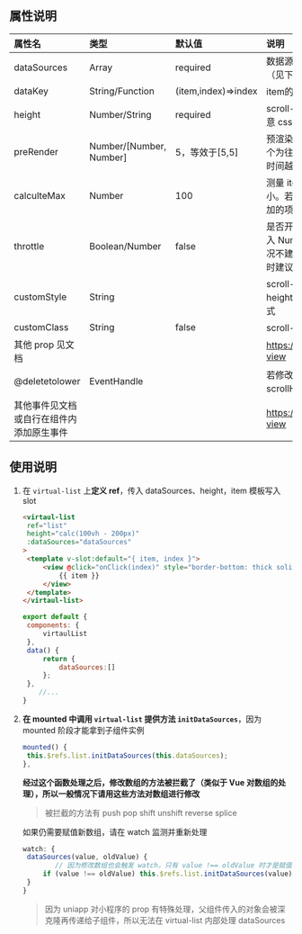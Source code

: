 ## 属性说明

| 属性名                                   | 类型                    | 默认值              | 说明                                                         |
| :--------------------------------------- | :---------------------- | :------------------ | :----------------------------------------------------------- |
| dataSources                              | Array                   | required            | 数据源数组，还需要调用 `initDataSources`（见下方说明）       |
| dataKey                                  | String/Function         | (item,index)=>index | item的键名或者函数                                           |
| height                                   | Number/String           | required            | scroll-view 的高度，即视口高，可以传入任意 css               |
| preRender                                | Number/[Number, Number] | 5，等效于[5,5]      | 预渲染项数，第一个为往前预渲染项数，第二个为往后预渲染项数，值越大快速滚动的白屏时间越短 |
| calculteMax                              | Number                  | 100                 | 测量 item 高度时，每次测量项数的分片大小。若每次添入项数不多，建议设置为每次添加的项数 |
| throttle                                 | Boolean/Number          | false               | 是否开启 scroll 事件计算位置函数的节流，输入 Number 为节流间隔，默认不开启。一般情况不建议开启，开启后会延长白屏时间，开启时建议将 preRender 值设置大一些 |
| customStyle                              | String                  |                     | scroll-view 上 style，默认设置了 height  为 height prop 和 position: relative 会覆盖此样式 |
| customClass                              | String                  | false               | scroll-view 上 class                                         |
| 其他 prop 见文档                         |                         |                     | https://uniapp.dcloud.io/component/scroll-view               |
| @deletetolower                           | EventHandle             |                     | 若修改 dataSources 导致列表总高度（即 scrollHeight）小于视口高度会触发此事件 |
| 其他事件见文档或自行在组件内添加原生事件 |                         |                     | https://uniapp.dcloud.io/component/scroll-view               |

## 使用说明

1. 在 `virtual-list` 上**定义 ref**，传入 dataSources、height，item 模板写入 slot 

   ```html
   <virtaul-list
   	ref="list"
   	height="calc(100vh - 200px)"
   	:dataSources="dataSources"
   >
   	<template v-slot:default="{ item, index }">
   		<view @click="onClick(index)" style="border-bottom: thick solid #555555">
   			{{ item }}
   		</view>
   	</template>    
   </virtaul-list>
   
   ```

   

   ```js
   export default {
   	components: {
   		virtaulList
   	},
   	data() {
   		return {
   			dataSources:[]
   		};
   	},
       //...
   }
   ```

2. **在 mounted 中调用 `virtual-list` 提供方法 `initDataSources`**，因为 mounted 阶段才能拿到子组件实例

   ```js
   mounted() {
   	this.$refs.list.initDataSources(this.dataSources);
   },
   ```

   **经过这个函数处理之后，修改数组的方法被拦截了（类似于 Vue 对数组的处理），所以一般情况下请用这些方法对数组进行修改**

   > 被拦截的方法有 push pop shift unshift reverse splice

   如果仍需要赋值新数组，请在 watch 监测并重新处理

   ```js
   watch: {
   	dataSources(value, oldValue) {
           // 因为修改数组也会触发 watch，只有 value !== oldValue 时才是赋值新数组
   		if (value !== oldValue) this.$refs.list.initDataSources(value);
   	}
   }
   ```

   > 因为 uniapp 对小程序的 prop 有特殊处理，父组件传入的对象会被深克隆再传递给子组件，所以无法在 virtual-list 内部处理 dataSources

